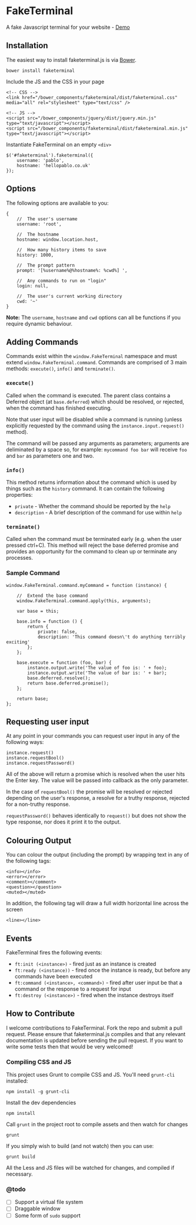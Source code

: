 # FakeTerminal

A fake Javascript terminal for your website - [Demo](http://hellopablo.github.io/faketerminal/)


## Installation

The easiest way to install faketerminal.js is via [Bower](http://bower.io).

    bower install faketerminal

Include the JS and the CSS in your page

    <!-- CSS -->
    <link href="/bower_components/faketerminal/dist/faketerminal.css" media="all" rel="stylesheet" type="text/css" />

    <!-- JS -->
    <script src="/bower_components/jquery/dist/jquery.min.js" type="text/javascript"></script>
    <script src="/bower_components/faketerminal/dist/faketerminal.min.js" type="text/javascript"></script>

Instantiate FakeTerminal on an empty `<div>`

    $('#faketerminal').faketerminal({
        username: 'pablo',
        hostname: 'hellopablo.co.uk'
    });



## Options

The following options are available to you:

```
{
    //  The user's username
    username: 'root',

    //  The hostname
    hostname: window.location.host,

    //  How many history items to save
    history: 1000,

    //  The prompt pattern
    prompt: '[%username%@%hostname%: %cwd%] ',

    //  Any commands to run on "login"
    login: null,

    //  The user's current working directory
    cwd: '~'
}
```

**Note:** The `username`, `hostname` and `cwd` options can all be functions if you require dynamic behaviour.



## Adding Commands

Commands exist within the `window.FakeTerminal` namespace and must extend `window.FakeTerminal.command`. Commands are comprised of 3 main methods: `execute()`, `info()` and `terminate()`.

### `execute()`

Called when the command is executed. The parent class contains a Deferred object (at `base.deferred`) which should be resolved, or rejected, when the command has finished executing.  

Note that user input will be disabled while a command is running (unless explicitly requested by the command using the `instance.input.request()` method).

The command will be passed any arguments as parameters; arguments are deliminated by a space so, for example: `mycommand foo bar` will receive `foo` and `bar` as parameters one and two.

### `info()`

This method returns information about the command which is used by things such as the `history` command. It can contain the following properties:

- `private` - Whether the command should be reported by the `help`
- `description` - A brief description of the command for use within `help`


### `terminate()`

Called when the command must be terminated early (e.g. when the user pressed ctrl+C). This method will reject the base deferred promise and provides an opportunity for the command to clean up or terminate any processes.



### Sample Command

```
window.FakeTerminal.command.myCommand = function (instance) {

    //  Extend the base command
    window.FakeTerminal.command.apply(this, arguments);

    var base = this;

    base.info = function () {
        return {
            private: false,
            description: 'This command doesn\'t do anything terribly exciting'
        };
    };

    base.execute = function (foo, bar) {
        instance.output.write('The value of foo is: ' + foo);
        instance.output.write('The value of bar is: ' + bar);
        base.deferred.resolve();
        return base.deferred.promise();
    };

    return base;
};
```



## Requesting user input

At any point in your commands you can request user input in any of the following ways:

```
instance.request()
instance.requestBool()
instance.requestPassword()
```

All of the above will return a promise which is resolved when the user hits the Enter key. The value will be passed into callback as the only parameter.

In the case of `requestBool()` the promise will be resolved or rejected depending on the user's response, a resolve for a truthy response, rejected for a non-truthy response.

`requestPassword()` behaves identically to `request()` but does not show the type response, nor does it print it to the output.


## Colouring Output

You can colour the output (including the prompt) by wrapping text in any of the following tags:

```
<info></info>
<error></error>
<comment></comment>
<question></question>
<muted></muted>
```

In addition, the following tag will draw a full width horizontal line across the screen

```
<line></line>
```


## Events

FakeTerminal fires the following events:

- `ft:init (<instance>)` - fired just as an instance is created
- `ft:ready (<instance))` - fired once the instance is ready, but before any commands have been executed
- `ft:command (<instance>, <command>)` - fired after user input be that a command or the response to a request for input 
- `ft:destroy (<instance>)` - fired when the instance destroys itself


## How to Contribute

I welcome contributions to FakeTerminal. Fork the repo and submit a pull request. Please ensure that faketerminal.js compiles and that any relevant documentation is updated before sending the pull request. If you want to write some tests then that would be very welcomed!



### Compiling CSS and JS

This project uses Grunt to compile CSS and JS. You'll need `grunt-cli` installed:

    npm install -g grunt-cli

Install the dev dependencies

    npm install

Call `grunt` in the project root to compile assets and then watch for changes

    grunt

If you simply wish to build (and not watch) then you can use:

    grunt build

All the Less and JS files will be watched for changes, and compiled if necessary.



### @todo

- [ ] Support a virtual file system
- [ ] Draggable window
- [ ] Some form of `sudo` support
